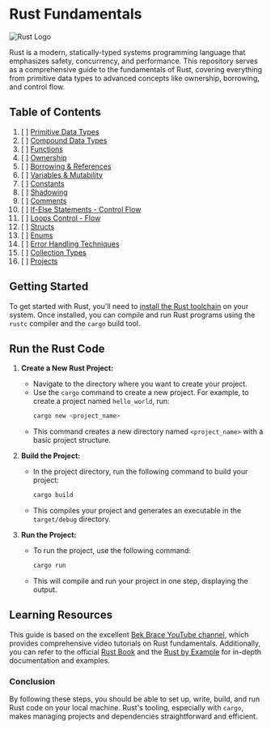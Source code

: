 # Rust Fundamentals

![Rust Logo](https://www.rust-lang.org/logos/rust-logo-blk.svg)

Rust is a modern, statically-typed systems programming language that emphasizes safety, concurrency, and performance. This repository serves as a comprehensive guide to the fundamentals of Rust, covering everything from primitive data types to advanced concepts like ownership, borrowing, and control flow.

## Table of Contents

1. [ ] [Primitive Data Types](./01_Primitive_Data_Types/README.md)
2. [ ] [Compound Data Types](./02_Compound_Data_Types/README.md)
3. [ ] [Functions](./03_Functions/README.md)
4. [ ] [Ownership](./04_Ownership/README.md)
5. [ ] [Borrowing &amp; References](./05_Borrowing_and_References/README.md)
6. [ ] [Variables &amp; Mutability](./06_Variables_&_Mutability/README.md)
7. [ ] [Constants](./07_Constants/README.md)
8. [ ] [Shadowing](./08_Shadowing/README.md)
9. [ ] [Comments](./09_Comments/README.md)
10. [ ] [If-Else Statements - Control Flow](./10_If_Else_Statements_Control_Flow/README.md)
11. [ ] [Loops Control - Flow](./11_Loops-Control-Flow/README.md)
12. [ ] [Structs](./12_Structs/README.md)
13. [ ] [Enums](./13_Enums/README.md)
14. [ ] [Error Handling Techniques](./14_Error-Handling/README.md)
15. [ ] [Collection Types](./15_Collection-Types/README.md)
16. [ ] [Projects](./16_Projects/README.md)


## Getting Started

To get started with Rust, you'll need to [install the Rust toolchain](https://www.rust-lang.org/tools/install) on your system. Once installed, you can compile and run Rust programs using the `rustc` compiler and the `cargo` build tool.

## Run the Rust Code


1. **Create a New Rust Project:**
   - Navigate to the directory where you want to create your project.
   - Use the `cargo` command to create a new project. For example, to create a project named `hello_world`, run:
     ```sh
     cargo new <project_name>
     ```
   - This command creates a new directory named `<project_name>` with a basic project structure.


2. **Build the Project:**
   - In the project directory, run the following command to build your project:
     ```sh
     cargo build
     ```
   - This compiles your project and generates an executable in the `target/debug` directory.

3. **Run the Project:**
   - To run the project, use the following command:
     ```sh
     cargo run
     ```
   - This will compile and run your project in one step, displaying the output.


## Learning Resources

This guide is based on the excellent [Bek Brace YouTube channel](https://www.youtube.com/playlist?list=PLrOQsSoS-V69UWKxV4FNRJFlHS0DUFQA2), which provides comprehensive video tutorials on Rust fundamentals. Additionally, you can refer to the official [Rust Book](https://doc.rust-lang.org/book/) and the [Rust by Example](https://doc.rust-lang.org/rust-by-example/) for in-depth documentation and examples.


### Conclusion

By following these steps, you should be able to set up, write, build, and run Rust code on your local machine. Rust's tooling, especially with `cargo`, makes managing projects and dependencies straightforward and efficient.